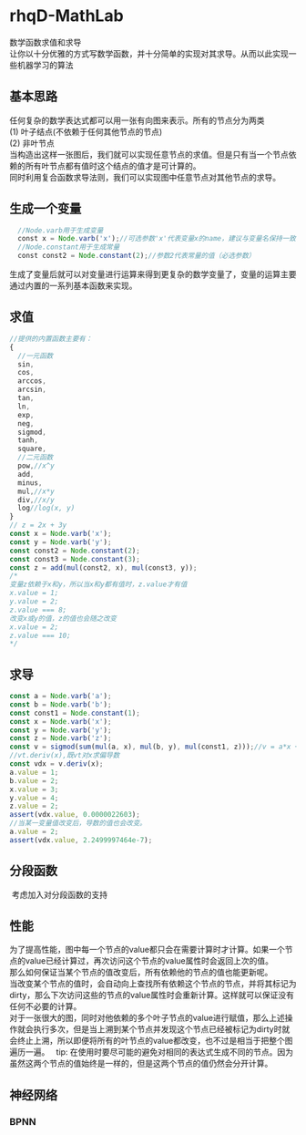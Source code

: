 # rhqD-MathLab
数学函数求值和求导  
让你以十分优雅的方式写数学函数，并十分简单的实现对其求导。从而以此实现一些机器学习的算法

## 基本思路
任何复杂的数学表达式都可以用一张有向图来表示。所有的节点分为两类  
(1) 叶子结点(不依赖于任何其他节点的节点)  
(2) 非叶节点  
当构造出这样一张图后，我们就可以实现任意节点的求值。但是只有当一个节点依赖的所有叶节点都有值时这个结点的值才是可计算的。   
同时利用复合函数求导法则，我们可以实现图中任意节点对其他节点的求导。
## 生成一个变量
```javascript
  //Node.varb用于生成变量
  const x = Node.varb('x');//可选参数'x'代表变量x的name，建议与变量名保持一致
  //Node.constant用于生成常量
  const const2 = Node.constant(2);//参数2代表常量的值（必选参数）
```
生成了变量后就可以对变量进行运算来得到更复杂的数学变量了，变量的运算主要通过内置的一系列基本函数来实现。  
## 求值
```javascript
//提供的内置函数主要有：
{
  //一元函数
  sin,
  cos,
  arccos,
  arcsin,
  tan,
  ln,
  exp,
  neg,
  sigmod,
  tanh,
  square,
  //二元函数
  pow,//x^y
  add,
  minus,
  mul,//x*y
  div,//x/y
  log//log(x, y)
}
// z = 2x + 3y
const x = Node.varb('x');
const y = Node.varb('y');
const const2 = Node.constant(2);
const const3 = Node.constant(3);
const z = add(mul(const2, x), mul(const3, y));
/*
变量z依赖于x和y，所以当x和y都有值时，z.value才有值
x.value = 1;
y.value = 2;
z.value === 8;
改变x或y的值，z的值也会随之改变
x.value = 2;
z.value === 10;
*/
```
## 求导
```javascript
const a = Node.varb('a');
const b = Node.varb('b');
const const1 = Node.constant(1);
const x = Node.varb('x');
const y = Node.varb('y');
const z = Node.varb('z');
const v = sigmod(sum(mul(a, x), mul(b, y), mul(const1, z)));//v = a*x + b*y + 1*z
//vt.deriv(x),既vt对x求偏导数
const vdx = v.deriv(x);
a.value = 1;
b.value = 2;
x.value = 3;
y.value = 4;
z.value = 2;
assert(vdx.value, 0.0000022603);
//当某一变量值改变后，导数的值也会改变。
a.value = 2;
assert(vdx.value, 2.2499997464e-7);
```
## 分段函数

  考虑加入对分段函数的支持
  
## 性能
为了提高性能，图中每一个节点的value都只会在需要计算时才计算。如果一个节点的value已经计算过，再次访问这个节点的value属性时会返回上次的值。  
那么如何保证当某个节点的值改变后，所有依赖他的节点的值也能更新呢。  
当改变某个节点的值时，会自动向上查找所有依赖这个节点的节点，并将其标记为dirty，那么下次访问这些的节点的value属性时会重新计算。这样就可以保证没有任何不必要的计算。  
对于一张很大的图，同时对他依赖的多个叶子节点的value进行赋值，那么上述操作就会执行多次，但是当上溯到某个节点并发现这个节点已经被标记为dirty时就会终止上溯，所以即便将所有的叶节点的value都改变，也不过是相当于把整个图遍历一遍。  
tip: 在使用时要尽可能的避免对相同的表达式生成不同的节点。因为虽然这两个节点的值始终是一样的，但是这两个节点的值仍然会分开计算。
## 神经网络
### BPNN
